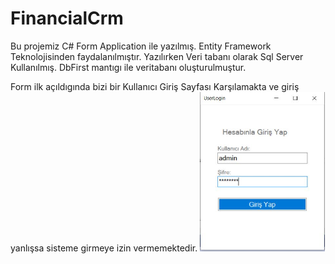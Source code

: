 # FinancialCrm
Bu projemiz C# Form Application ile yazılmış. Entity Framework Teknolojisinden faydalanılmıştır. Yazılırken Veri tabanı olarak Sql Server Kullanılmış. DbFirst mantıgı ile veritabanı oluşturulmuştur.

Form ilk açıldıgında bizi bir Kullanıcı Giriş Sayfası Karşılamakta ve giriş yanlışsa sisteme girmeye izin vermemektedir.
<img src="user.JPG" width="200px;" Height="auto;">
